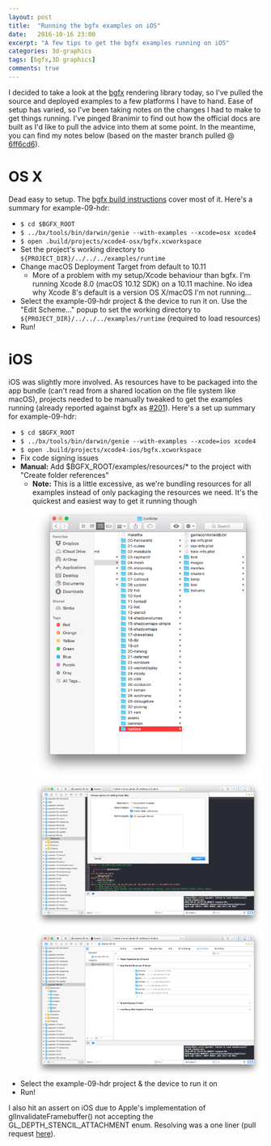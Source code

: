 ```yaml
---
layout: post
title:  "Running the bgfx examples on iOS"
date:   2016-10-16 23:00
excerpt: "A few tips to get the bgfx examples running on iOS"
categories: 3d-graphics
tags: [bgfx,3D graphics]
comments: true
---
```


I decided to take a look at the [bgfx](https://github.com/bkaradzic/bgfx) rendering library today, so I've pulled the source and deployed examples to a few platforms I have to hand. Ease of setup has varied, so I've been taking notes on the changes I had to make to get things running. I've pinged Branimir to find out how the official docs are built as I'd like to pull the advice into them at some point. In the meantime, you can find my notes below (based on the master branch pulled @ [6ff6cd6](https://github.com/bkaradzic/bgfx/commit/6ff6cd64958aadaac9b899f8f29392f026a2c83d)).

# OS X

Dead easy to setup. The [bgfx build instructions](https://bkaradzic.github.io/bgfx/build.html) cover most of it. Here's a summary for example-09-hdr:


* `$ cd $BGFX_ROOT`
* `$ ../bx/tools/bin/darwin/genie --with-examples --xcode=osx xcode4`
* `$ open .build/projects/xcode4-osx/bgfx.xcworkspace`
* Set the project's working directory to `${PROJECT_DIR}/../../../examples/runtime`
* Change macOS Deployment Target from default to 10.11
  * More of a problem with my setup/Xcode behaviour than bgfx. I'm running Xcode 8.0 (macOS 10.12 SDK) on a 10.11 machine. No idea why Xcode 8's default is a version OS X/macOS I'm not running...
* Select the example-09-hdr project & the device to run it on. Use the "Edit Scheme..." popup to set the working directory to `${PROJECT_DIR}/../../../examples/runtime` (required to load resources)
* Run!

# iOS

iOS was slightly more involved. As resources have to be packaged into the app bundle (can't read from a shared location on the file system like macOS), projects needed to be manually tweaked to get the examples running (already reported against bgfx as [#201](https://github.com/bkaradzic/bgfx/issues/201)). Here's a set up summary for example-09-hdr:

* `$ cd $BGFX_ROOT`
* `$ ../bx/tools/bin/darwin/genie --with-examples --xcode=ios xcode4`
* `$ open .build/projects/xcode4-ios/bgfx.xcworkspace`
* Fix code signing issues
* **Manual:** Add $BGFX_ROOT/examples/resources/* to the project with "Create folder references"
  * **Note:** This is a little excessive, as we're bundling resources for all examples instead of only packaging the resources we need. It's the quickest and easiest way to get it running though
  ![Step 1](/images/posts/20161016/1.png)
  ![Step 2](/images/posts/20161016/2.png)
  ![Step 3](/images/posts/20161016/3.png)
* Select the example-09-hdr project & the device to run it on
* Run!

I also hit an assert on iOS due to Apple's implementation of glInvalidateFramebuffer() not accepting the GL_DEPTH_STENCIL_ATTACHMENT enum. Resolving was a one liner (pull request [here](https://github.com/bkaradzic/bgfx/pull/951)).
